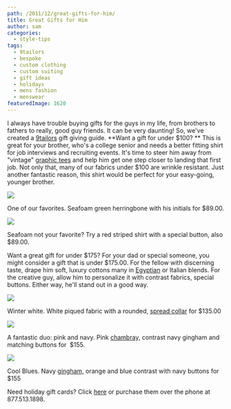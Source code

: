 ```yaml
---
path: /2011/12/great-gifts-for-him/
title: Great Gifts for Him
author: sam
categories: 
  - style-tips
tags: 
  - 9tailors
  - bespoke
  - custom clothing
  - custom suiting
  - gift ideas
  - holidays
  - mens fashion
  - menswear
featuredImage: 1620
---
```

I always have trouble buying gifts for the guys in my life, from brothers to fathers to really, good guy friends. It can be very daunting! So, we've created a [9tailors](http://9tailors.com/) gift giving guide. **Want a gift for under $100? ** This is great for your brother, who's a college senior and needs a better fitting shirt for job interviews and recruiting events. It's time to steer him away from "vintage" [graphic tees](http://www.buyabercrombiefitch.org/bmz_cache/7/2011-new-abercrombie-and-fitch-men-graphic-tees-595.image.130x130.jpg) and help him get one step closer to landing that first job. Not only that, many of our fabrics under $100 are wrinkle resistant. Just another fantastic reason, this shirt would be perfect for your easy-going, younger brother.

[![](http://4.bp.blogspot.com/-mifkm8XiIOw/Tt_h7ZTM7oI/AAAAAAAAKeU/TMDOAAJZNSQ/s400/seafoam_1.jpg)](http://4.bp.blogspot.com/-mifkm8XiIOw/Tt_h7ZTM7oI/AAAAAAAAKeU/TMDOAAJZNSQ/s1600/seafoam_1.jpg)

One of our favorites. Seafoam green herringbone with his initials for $89.00.

[![](http://1.bp.blogspot.com/-fHPSYcTjXOE/Tt_h-GOAvPI/AAAAAAAAKec/AuitHpL9D78/s400/redstripe_1.jpg)](http://1.bp.blogspot.com/-fHPSYcTjXOE/Tt_h-GOAvPI/AAAAAAAAKec/AuitHpL9D78/s1600/redstripe_1.jpg)

Seafoam not your favorite? Try a red striped shirt with a special button, also $89.00.

Want a great gift for under $175? For your dad or special someone, you might consider a gift that is under $175.00. For the fellow with discerning taste, drape him soft, luxury cottons many in [Egyptian](http://www.ehow.com/facts_5760791_definition-egyptian-cotton.html) or Italian blends. For the creative guy, allow him to personalize it with contrast fabrics, special buttons. Either way, he'll stand out in a good way.

[![](http://1.bp.blogspot.com/-ML041-QL108/TuD2Fz44KkI/AAAAAAAAKe4/IN9kQzA0cpo/s400/white_1.jpg)](http://1.bp.blogspot.com/-ML041-QL108/TuD2Fz44KkI/AAAAAAAAKe4/IN9kQzA0cpo/s1600/white_1.jpg)

Winter white. White piqued fabric with a rounded, [spread collar](http://knol.google.com/k/wearing-a-spread-collar#) for $135.00

[![](http://1.bp.blogspot.com/-pi5-htu_dmw/TuDxo_ggwiI/AAAAAAAAKek/LSAh0obWuwk/s400/shirtofweek_2b.jpg)](http://1.bp.blogspot.com/-pi5-htu_dmw/TuDxo_ggwiI/AAAAAAAAKek/LSAh0obWuwk/s1600/shirtofweek_2b.jpg)

A fantastic duo: pink and navy. Pink [chambra](http://en.wikipedia.org/wiki/Cambric)y, contrast navy gingham and matching buttons for  $155.

[![](http://3.bp.blogspot.com/-sCCj-Q-3fGA/TuD1OTryslI/AAAAAAAAKew/9d7KD0AJGuI/s400/gingham1.jpg)](http://3.bp.blogspot.com/-sCCj-Q-3fGA/TuD1OTryslI/AAAAAAAAKew/9d7KD0AJGuI/s1600/gingham1.jpg)

Cool Blues. Navy [gingham,](http://en.wikipedia.org/wiki/Gingham) orange and blue contrast with navy buttons for $155

Need holiday gift cards? Click [here](http://www.9tailors.com/gifts) or purchase them over the phone at 877.513.1898.